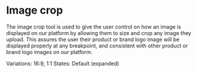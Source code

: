 

# Image crop

The image crop tool is used to give the user control on how an image is displayed on our platform by allowing them to size and crop any image they upload. This assures the user their product or brand logo image will be displayed properly at any breakpoint, and consistent with other product or brand logo images on our platform.

Variations: 16:9, 1:1
States: Default (expanded)
